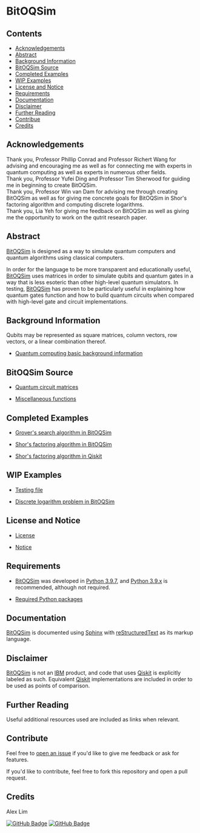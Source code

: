 # BitOQSim

## Contents

- [Acknowledgements](#Acknowledgements)
- [Abstract](#Abstract)
- [Background Information](#Background-Information)
- [BitOQSim Source](#BitOQSim-Source)
- [Completed Examples](#Completed-Examples)
- [WIP Examples](#WIP-Examples)
- [License and Notice](#License-and-Notice)
- [Requirements](#Requirements)
- [Documentation](#Documentation)
- [Disclaimer](#Disclaimer)
- [Further Reading](#Further-Reading)
- [Contribue](#Contribute)
- [Credits](#Credits)

## Acknowledgements
Thank you, Professor Phillip Conrad and Professor Richert Wang for advising and
encouraging me as well as for connecting me with experts in quantum computing
as well as experts in numerous other fields.
<br />
Thank you, Professor Yufei Ding and Professor Tim Sherwood for guiding me in
beginning to create BitOQSim.
<br />
Thank you, Professor Win van Dam for advising me through creating BitOQSim as
well as for giving me concrete goals for BitOQSim in Shor's factoring algorithm
and computing discrete logarithms.
<br />
Thank you, Lia Yeh for giving me feedback on BitOQSim as well as giving me the
opportunity to work on the qutrit research paper.

## Abstract

[BitOQSim](https://github.com/ccs-1l-f21/BitOQSim.git) is designed as a way to
simulate quantum computers and quantum algorithms using classical computers.

In order for the language to be more transparent and educationally useful,
[BitOQSim](https://github.com/ccs-1l-f21/BitOQSim.git) uses matrices in order
to simulate qubits and quantum gates in a way that is less esoteric than other
high-level quantum simulators.  In testing,
[BitOQSim](https://github.com/ccs-1l-f21/BitOQSim.git) has proven to be
particularly useful in explaining how quantum gates function and how to build
quantum circuits when compared with high-level gate and circuit
implementations.

## Background Information

Qubits may be represented as square matrices, column vectors, row vectors,
or a linear combination thereof.

* [Quantum computing basic background information](BACKGROUND.md)

## BitOQSim Source

* [Quantum circuit matrices](QuantumCircuitMatrix.py)

* [Miscellaneous functions](MiscFunctions.py)

## Completed Examples

* [Grover's search algorithm in BitOQSim](GroverSearchAlgorithm.py)

* [Shor's factoring algorithm in BitOQSim](ShorFactoringAlgorithm.py)

* [Shor's factoring algorithm in Qiskit](QiskitShorFactoringAlgorithm.py)

## WIP Examples

* [Testing file](TestFile.py)

* [Discrete logarithm problem in BitOQSim](ComputingDiscreteLogarithms.py)

## License and Notice

* [License](LICENSE)

* [Notice](NOTICE)

## Requirements

* [BitOQSim](https://github.com/ccs-1l-f21/BitOQSim.git) was developed in
[Python 3.9.7](https://www.python.org/downloads/release/python-397/), and 
[Python 3.9.x](https://www.python.org/dev/peps/pep-0596/) is recommended,
although not required.

* [Required Python packages](requirement.txt)

## Documentation

[BitOQSim](https://github.com/ccs-1l-f21/BitOQSim.git) is documented using
[Sphinx](https://www.sphinx-doc.org/en/master/) with
[reStructuredText](https://docutils.sourceforge.io/rst.html)
as its markup language.

## Disclaimer

[BitOQSim](https://github.com/ccs-1l-f21/BitOQSim.git) is not an
[IBM](https://www.ibm.com/us-en/) product, and code that uses
[Qiskit](https://qiskit.org/) is explicitly labeled as such.  Equivalent
[Qiskit](https://qiskit.org/) implementations are included in order to be used
as points of comparison.

## Further Reading

Useful additional resources used are included as links when relevant.

## Contribute

Feel free to [open an issue](https://github.com/ccs-1l-f21/BitOQSim/issues/new)
if you'd like to give me feedback or ask for features.

If you'd like to contribute, feel free to fork this repository and open a pull
request.

## Credits

Alex Lim

[![GitHub Badge](https://img.shields.io/badge/GitHub-100000?style=for-the-badge&logo=github&logoColor=white)](https://github.com/AlexLim-Pro)
[![GitHub Badge](https://img.shields.io/badge/Gmail-D14836?style=for-the-badge&logo=gmail&logoColor=white)](alex@virtueware.com)